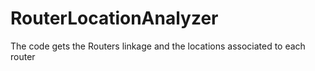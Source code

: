 # RouterLocationAnalyzer
The code gets the Routers linkage and the locations associated to each router 
